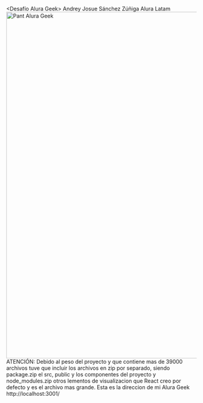 <Desafío Alura Geek>
Andrey Josue Sánchez Zúñiga 
Alura Latam
<img width="919" alt="Pant Alura Geek" src="https://github.com/Andrey-sanchez-zun/AndreyS-Alura-Geek/assets/173237684/6c92a750-118b-4d18-8270-89e9bec1e42c">
ATENCIÓN: Debido al peso del proyecto y que contiene mas de 39000 archivos tuve que incluir los archivos en zip por separado, siendo package.zip el src, public y los componentes del proyecto y node_modules.zip otros lementos de visualizacion que React creo por defecto y es el archivo mas grande.
Esta es la direccion de mi Alura Geek http://localhost:3001/
